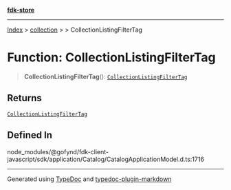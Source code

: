 [**fdk-store**](../../../README.md)
***

[Index](../../../API.md) > [collection](../../README.md) > [<internal>](../README.md) > CollectionListingFilterTag

# Function: CollectionListingFilterTag

> **CollectionListingFilterTag**(): [`CollectionListingFilterTag`](../type-aliases/type-alias.CollectionListingFilterTag.md)

## Returns

[`CollectionListingFilterTag`](../type-aliases/type-alias.CollectionListingFilterTag.md)

## Defined In

node\_modules/@gofynd/fdk-client-javascript/sdk/application/Catalog/CatalogApplicationModel.d.ts:1716

***
Generated using [TypeDoc](https://typedoc.org/) and [typedoc-plugin-markdown](https://www.npmjs.com/package/typedoc-plugin-markdown)
